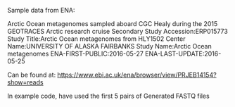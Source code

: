 Sample data from ENA:

Arctic Ocean metagenomes sampled aboard CGC Healy during the 2015 GEOTRACES Arctic research cruise Secondary Study Accession:ERP015773 Study Title:Arctic Ocean metagenomes from HLY1502 Center Name:UNIVERSITY OF ALASKA FAIRBANKS Study Name:Arctic Ocean metagenomes ENA-FIRST-PUBLIC:2016-05-27 ENA-LAST-UPDATE:2016-05-25

Can be found at: https://www.ebi.ac.uk/ena/browser/view/PRJEB14154?show=reads

In example code, have used the first 5 pairs of Generated FASTQ files
